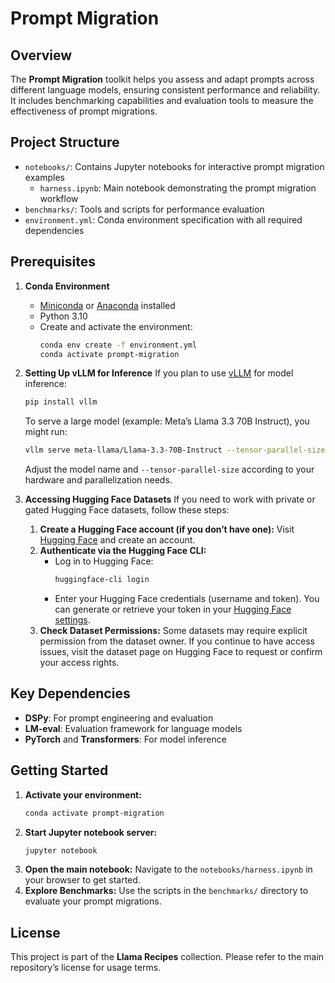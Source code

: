 
# Prompt Migration

## Overview

The **Prompt Migration** toolkit helps you assess and adapt prompts across different language models, ensuring consistent performance and reliability. It includes benchmarking capabilities and evaluation tools to measure the effectiveness of prompt migrations.

## Project Structure

- `notebooks/`: Contains Jupyter notebooks for interactive prompt migration examples
  - `harness.ipynb`: Main notebook demonstrating the prompt migration workflow
- `benchmarks/`: Tools and scripts for performance evaluation
- `environment.yml`: Conda environment specification with all required dependencies

## Prerequisites

1. **Conda Environment**
   - [Miniconda](https://docs.conda.io/en/latest/miniconda.html) or [Anaconda](https://www.anaconda.com/) installed
   - Python 3.10
   - Create and activate the environment:
     ```bash
     conda env create -f environment.yml
     conda activate prompt-migration
     ```

2. **Setting Up vLLM for Inference**
   If you plan to use [vLLM](https://github.com/vllm-project/vllm) for model inference:
   ```bash
   pip install vllm
   ```
   To serve a large model (example: Meta’s Llama 3.3 70B Instruct), you might run:
   ```bash
   vllm serve meta-llama/Llama-3.3-70B-Instruct --tensor-parallel-size=4
   ```
   Adjust the model name and `--tensor-parallel-size` according to your hardware and parallelization needs.

3. **Accessing Hugging Face Datasets**
   If you need to work with private or gated Hugging Face datasets, follow these steps:
   1. **Create a Hugging Face account (if you don’t have one):**
      Visit [Hugging Face](https://huggingface.co/) and create an account.
   2. **Authenticate via the Hugging Face CLI:**
      - Log in to Hugging Face:
        ```bash
        huggingface-cli login
        ```
      - Enter your Hugging Face credentials (username and token). You can generate or retrieve your token in your [Hugging Face settings](https://huggingface.co/settings/tokens).
   3. **Check Dataset Permissions:**
      Some datasets may require explicit permission from the dataset owner. If you continue to have access issues, visit the dataset page on Hugging Face to request or confirm your access rights.

## Key Dependencies

- **DSPy**: For prompt engineering and evaluation
- **LM-eval**: Evaluation framework for language models
- **PyTorch** and **Transformers**: For model inference

## Getting Started

1. **Activate your environment:**
   ```bash
   conda activate prompt-migration
   ```
2. **Start Jupyter notebook server:**
   ```bash
   jupyter notebook
   ```
3. **Open the main notebook:**
   Navigate to the `notebooks/harness.ipynb` in your browser to get started.
4. **Explore Benchmarks:**
   Use the scripts in the `benchmarks/` directory to evaluate your prompt migrations.

## License

This project is part of the **Llama Recipes** collection. Please refer to the main repository’s license for usage terms.
